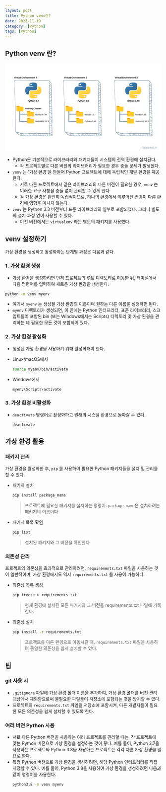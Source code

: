 ```yaml
---
layout: post
title: Python venv란?
date: 2023-11-19
category: [Python]
tags: [Python]
---
```


## Python venv 란?

![Python venv](/assets/img/2023-11-19-python-venv/2023-11-19-23-40-18.png)

- Python은 기본적으로 라이브러리와 패키지들이 시스템의 전역 환경에 설치된다.
  - 각 프로젝트별로 다른 버전의 라이브러리가 필요한 경우 충돌 문제가 발생했다.
- `venv` 는 '가상 환경'을 만들어 Python 프로젝트에 대해 독립적인 개발 환경을 제공한다.
  - 서로 다른 프로젝트에서 같은 라이브러리의 다른 버전이 필요한 경우, `venv` 는 이러한 요구 사항을 충돌 없이 관리할 수 있게 한다
  - 각 가상 환경은 완전히 독립적이므로, 하나의 환경에서 이루어진 변경이 다른 환경에 영향을 미치지 않는다.
- `venv` 는 Python 3.3 버전부터 표준 라이브러리의 일부로 포함되었다. 그러니 별도의 설치 과정 없이 사용할 수 있다.
  - 이전 버전에서는 `virtualenv` 라는 별도의 패키지를 사용했다.

## venv 설정하기

가상 환경을 생성하고 활성화하는 단계별 과정은 다음과 같다.

### 1. 가상 환경 생성

- 가상 환경을 생성하려면 먼저 프로젝트의 루트 디렉토리로 이동한 뒤, 터미널에서 다음 명령어를 입력하여 새로운 가상 환경을 생성한다.

``` bash
python -m venv myenv
```

- 여기서 `myenv` 는 생성될 가상 환경의 이름이며 원하는 다른 이름을 설정하면 된다.
- `myenv` 디렉토리가 생성되면, 이 안에는 Python 인터프리터, 표준 라이브러리, 스크립트들이 포함된 bin (또는 Windows에서는 Scripts) 디렉토리 및 가상 환경을 관리하는 데 필요한 모든 것이 포함되어 있다.

### 2. 가상 환경 활성화

- 생성된 가상 환경을 사용하기 위해 활성화해야 한다.

- Linux/macOS에서
  ``` bash
  source myenv/bin/activate
  ```

- Windows에서
  ``` cmd
  myenv\Scripts\activate
  ```

### 3. 가상 환경 비활성화

- `deactivate` 명령어로 활성화하고 원래의 시스템 환경으로 돌아갈 수 있다.
  ``` bash
  deactivate
  ```

## 가상 환경 활용

### 패키지 관리

가상 환경을 활성화한 후, `pip` 를 사용하여 필요한 Python 패키지들을 설치 및 관리를 할 수 있다.

- 패키지 설치
  ``` bash
  pip install package_name
  ```
  > 프로젝트에 필요한 패키지를 설치하는 명령어. `package_name`은 설치하려는 패키지의 이름이다

- 패키지 목록 확인
  ``` bash
  pip list
  ```
  > 설치된 패키지와 그 버전을 확인한다

### 의존성 관리

프로젝트의 의존성을 효과적으로 관리하려면, `requirements.txt` 파일을 사용하는 것이 일반적이며, 가상 환경에서도 역시 `requirements.txt` 를 사용이 가능하다.

- 의존성 목록 생성
  ``` bash
  pip freeze > requirements.txt
  ```
  > 현재 환경에 설치된 모든 패키지와 그 버전을 requirements.txt 파일에 기록한다.

- 의존성 설치
  ``` bash
  pip install -r requirements.txt
  ```
  > 프로젝트를 다른 환경으로 이동시킬 때, `requirements.txt` 파일을 사용하여 동일한 의존성을 쉽게 설치할 수 있다.

## 팁

### git 사용 시

- `.gitignore` 파일에 가상 환경 폴더 이름을 추가하여, 가상 환경 폴더를 버전 관리 대상에서 제외함으로써 불필요한 파일들이 저장소에 포함되는 것을 방지할 수 있다.
- 프로젝트의 `requirements.txt` 파일을 저장소에 포함시켜, 다른 개발자들이 필요한 모든 의존성을 쉽게 설치할 수 있도록 한다.

### 여러 버전 Python 사용

- 서로 다른 Python 버전을 사용하는 여러 프로젝트를 관리할 때는, 각 프로젝트에 맞는 Python 버전으로 가상 환경을 설정하는 것이 좋다. 예를 들어, Python 3.7을 사용하는 프로젝트와 Python 3.8을 사용하는 프로젝트는 각각 다른 가상 환경을 필요로 한다.
- 특정 Python 버전으로 가상 환경을 생성하려면, 해당 Python 인터프리터를 직접 지정할 수 있다. 예를 들어, Python 3.8을 사용하여 가상 환경을 생성하려면 다음과 같이 명령어를 사용한다.
  ``` bash
  python3.8 -m venv myenv
  ```
